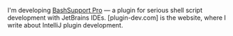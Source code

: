 I'm developing [BashSupport Pro](https://www.bashsupport.com/pro) — a plugin for serious shell script development with JetBrains IDEs.
[plugin-dev.com] is the website, where I write about IntelliJ plugin development.

<!--
**jansorg/jansorg** is a ✨ _special_ ✨ repository because its `README.md` (this file) appears on your GitHub profile.

Here are some ideas to get you started:

- 🔭 I’m currently working on ...
- 🌱 I’m currently learning ...
- 👯 I’m looking to collaborate on ...
- 🤔 I’m looking for help with ...
- 💬 Ask me about ...
- 📫 How to reach me: ...
- 😄 Pronouns: ...
- ⚡ Fun fact: ...
-->
